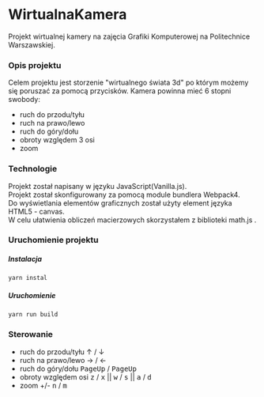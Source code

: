 # WirtualnaKamera
Projekt wirtualnej kamery na zajęcia Grafiki Komputerowej na Politechnice Warszawskiej.

### Opis projektu  
Celem projektu jest storzenie "wirtualnego świata 3d" po którym możemy się poruszać za pomocą przycisków. 
Kamera powinna mieć 6 stopni swobody:
* ruch do przodu/tyłu  
* ruch na prawo/lewo  
* ruch do góry/dołu  
* obroty względem 3 osi  
* zoom  

### Technologie
Projekt został napisany w języku JavaScript(Vanilla.js).  
Projekt został skonfigurowany za pomocą module bundlera Webpack4.  
Do wyświetlania elementów graficznych został użyty element języka HTML5 - canvas.  
W celu ułatwienia obliczeń macierzowych skorzystałem z biblioteki math.js . 

### Uruchomienie projektu
##### Instalacja
```
yarn instal  
```
##### Uruchomienie 
```
yarn run build
```

### Sterowanie

* ruch do przodu/tyłu &uarr; / &darr;
* ruch na prawo/lewo  &rarr; / &larr;
* ruch do góry/dołu  <kbd>PageUp</kbd> / <kbd>PageUp</kbd>
* obroty względem osi   <kbd>z</kbd> / <kbd>x</kbd> || <kbd>w</kbd> / <kbd>s</kbd> || <kbd>a</kbd> / <kbd>d</kbd> 
* zoom +/-  <kbd>n</kbd> / <kbd>m</kbd>
